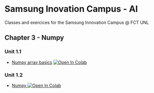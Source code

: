 # Samsung Inovation Campus - AI

Classes and exercices for the Samsung Innovation Campus @ FCT UNL

## Chapter 3 - Numpy
### Unit 1.1

* [Numpy array basics](https://github.com/dborges14/SamsungInovationCampus_AI/blob/main/Chapter3_NumPy_I.ipynb)  [![Open In Colab](https://colab.research.google.com/assets/colab-badge.svg)](https://colab.research.google.com/github/dborges14/SamsungInovationCampus_AI/blob/main/Chapter3_NumPy_I.ipynb)

### Unit 1.2

* [Numpy ](https://github.com/dborges14/SamsungInovationCampus_AI/blob/main/Chapter3_NumPy_I.ipynb)  [![Open In Colab](https://colab.research.google.com/assets/colab-badge.svg)](https://colab.research.google.com/github/dborges14/SamsungInovationCampus_AI/blob/main/Chapter3_NumPy_I.ipynb)
